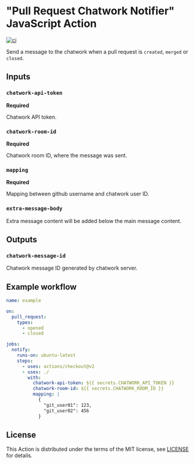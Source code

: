 # "Pull Request Chatwork Notifier" JavaScript Action

[![ci](https://github.com/daint2git/pull-request-chatwork-notifier/workflows/ci/badge.svg)](https://github.com/daint2git/pull-request-chatwork-notifier/actions?query=workflow:ci)

Send a message to the chatwork when a pull request is `created`, `merged` or `closed`.

## Inputs

### `chatwork-api-token`

**Required**

Chatwork API token.

### `chatwork-room-id`

**Required**

Chatwork room ID, where the message was sent.

### `mapping`

**Required**

Mapping between github username and chatwork user ID.

### `extra-message-body`

Extra message content will be added below the main message content.

## Outputs

### `chatwork-message-id`

Chatwork message ID generated by chatwork server.

## Example workflow

```yml
name: example

on:
  pull_request:
    types:
      - opened
      - closed

jobs:
  notify:
    runs-on: ubuntu-latest
    steps:
      - uses: actions/checkout@v2
      - uses: ./
        with:
          chatwork-api-token: ${{ secrets.CHATWORK_API_TOKEN }}
          chatwork-room-id: ${{ secrets.CHATWORK_ROOM_ID }}
          mapping: |
            {
              "git_user01": 123,
              "git_user02": 456
            }
```

## License

This Action is distributed under the terms of the MIT license, see [LICENSE](./LICENSE) for details.
